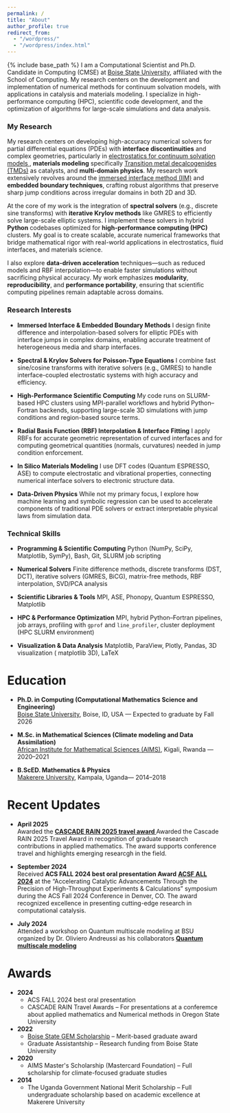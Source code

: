 ```yaml
---
permalink: /
title: "About"
author_profile: true
redirect_from: 
  - "/wordpress/"
  - "/wordpress/index.html"
---
```


{% include base_path %}
I am a Computational Scientist and Ph.D. Candidate in Computing (CMSE) at [Boise State University](https://www.boisestate.edu/), affiliated with the School of Computing. My research centers on the development and implementation of numerical methods for continuum solvation models, with applications in catalysis and materials modeling. I specialize in high-performance computing (HPC), scientific code development, and the optimization of algorithms for large-scale simulations and data analysis.

### My Research

My research centers on developing high-accuracy numerical solvers for partial differential equations (PDEs) with **interface discontinuities** and complex geometries, particularly in [electrostatics for continuum solvation models ](https://pubs.aip.org/aip/jcp/article/136/6/064102/192133), **materials modeling** specifically [Transition metal decalcogenides (TMDs)](https://www.nature.com/articles/natrevmats201733) as catalysts, and **multi-domain physics**. My research work extensively revolves around the  [immersed interface method (IIM)](https://epubs.siam.org/doi/book/10.1137/1.9780898717464) and **embedded boundary techniques**, crafting robust algorithms that preserve sharp jump conditions across irregular domains in both 2D and 3D.

At the core of my work is the integration of **spectral solvers** (e.g., discrete sine transforms) with **iterative Krylov methods** like GMRES to efficiently solve large-scale elliptic systems. I implement these solvers in hybrid **Python** codebases optimized for **high-performance computing (HPC)** clusters. My goal is to create scalable, accurate numerical frameworks that bridge mathematical rigor with real-world applications in electrostatics, fluid interfaces, and materials science.

I also explore **data-driven acceleration** techniques—such as reduced models and RBF interpolation—to enable faster simulations without sacrificing physical accuracy. My work emphasizes **modularity**, **reproducibility**, and **performance portability**, ensuring that scientific computing pipelines remain adaptable across domains.

### Research Interests

* **Immersed Interface & Embedded Boundary Methods**
  I design finite difference and interpolation-based solvers for elliptic PDEs with interface jumps in complex domains, enabling accurate treatment of heterogeneous media and sharp interfaces.

* **Spectral & Krylov Solvers for Poisson-Type Equations**
  I combine fast sine/cosine transforms with iterative solvers (e.g., GMRES) to handle interface-coupled electrostatic systems with high accuracy and efficiency.

* **High-Performance Scientific Computing**
  My code runs on SLURM-based HPC clusters using MPI-parallel workflows and hybrid Python–Fortran backends, supporting large-scale 3D simulations with jump conditions and region-based source terms.

* **Radial Basis Function (RBF) Interpolation & Interface Fitting**
  I apply RBFs for accurate geometric representation of curved interfaces and for computing geometrical quantities (normals, curvatures) needed in jump condition enforcement.

* **In Silico Materials Modeling**
  I use DFT codes (Quantum ESPRESSO, ASE) to compute electrostatic and vibrational properties, connecting numerical interface solvers to electronic structure data.

* **Data-Driven Physics**
  While not my primary focus, I explore how machine learning and symbolic regression can be used to accelerate components of traditional PDE solvers or extract interpretable physical laws from simulation data.

### Technical Skills

* **Programming & Scientific Computing**
  Python (NumPy, SciPy, Matplotlib, SymPy), Bash, Git, SLURM job scripting

* **Numerical Solvers**
  Finite difference methods, discrete transforms (DST, DCT), iterative solvers (GMRES, BiCG), matrix-free methods, RBF interpolation, SVD/PCA analysis

* **Scientific Libraries & Tools**
  MPI, ASE, Phonopy, Quantum ESPRESSO, Matplotlib

* **HPC & Performance Optimization**
  MPI, hybrid Python–Fortran pipelines, job arrays, profiling with `gprof` and `line_profiler`, cluster deployment (HPC SLURM environment)

* **Visualization & Data Analysis**
  Matplotlib, ParaView, Plotly, Pandas, 3D visualization ( matplotlib 3D), LaTeX 


Education
======

- **Ph.D. in Computing (Computational Mathematics Science and Engineering)**  
  [Boise State University](https://www.boisestate.edu/), Boise, ID, USA — Expected to graduate by Fall 2026  

- **M.Sc. in Mathematical Sciences (Climate modeling and Data Assimilation)**  
  [African Institute for Mathematical Sciences (AIMS)](https://aims.ac.rw/), Kigali, Rwanda — 2020–2021  

- **B.ScED. Mathematics & Physics**  
  [Makerere University](https://mak.ac.ug/), Kampala, Uganda— 2014–2018  

Recent Updates
======

- **April 2025**  
  Awarded the **[ CASCADE RAIN 2025 travel award ](https://sites.google.com/oregonstate.edu/rain2025/travel-support)** Awarded the Cascade RAIN 2025 Travel Award in recognition of graduate research contributions in applied mathematics. The award supports conference travel and highlights emerging researcgh in the field.

- **September 2024**  
  Received **ACS FALL 2024 best oral presentation Award** **[ACSF ALL 2024](https://acs.digitellinc.com/p/s/accelerating-catalytic-advancements-through-the-precision-of-high-throughput-experiments-and-calculations-609622)** at the “Accelerating Catalytic Advancements Through the Precision of High-Throughput Experiments & Calculations” symposium during the ACS Fall 2024 Conference in Denver, CO. The award recognized excellence in presenting cutting-edge research in computational catalysis.

- **July 2024**  
  Attended a workshop on Quantum multiscale modeling at BSU organized by Dr. Oliviero Andreussi as his collaborators  **[Quantum multiscale modeling](http://www.quantum-multiscale.org/)** 

Awards
======

- **2024**  
  - ACS FALL 2024 best oral presentation   
  - CASCADE RAIN Travel Awards  – For presentations at a conferemce about applied mathematics and Numerical methods in Oregon State University
- **2022**  
  - [Boise State GEM Scholarship](https://www.boisestate.edu/graduatecollege/funding/merit-based-gem-scholarship/) – Merit-based graduate award  
  - Graduate Assistantship – Research funding from Boise State University  
- **2020**  
  - AIMS Master's Scholarship (Mastercard Foundation) – Full scholarship for climate-focused graduate studies
- **2014**  
  - The Uganda Government National Merit Scholarship – Full undergraduate scholarship based on academic excellence at Makerere University
